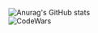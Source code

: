 ![Anurag's GitHub stats](https://github-readme-stats.vercel.app/api?username=LurkErLV&show_icons=true&theme=cobalt2)
<br />
![CodeWars](https://www.codewars.com/users/LurkErLV/badges/large)
